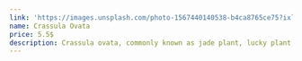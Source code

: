 ```yaml
---
link: 'https://images.unsplash.com/photo-1567440140538-b4ca8765ce75?ixlib=rb-4.0.3&ixid=MnwxMjA3fDB8MHxwaG90by1wYWdlfHx8fGVufDB8fHx8&auto=format&fit=crop&w=688&q=80'
name: Crassula Ovata
price: 5.5$
description: Crassula ovata, commonly known as jade plant, lucky plant, money plant or money tree, is a succulent plant with small pink or white flowers that is native to the KwaZulu-Natal and Eastern Cape provinces of South Africa, and Mozambique; it is common as a houseplant worldwide.
---
```

